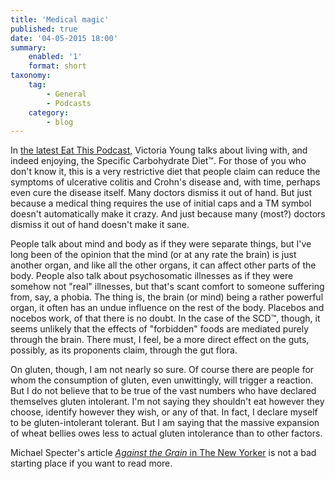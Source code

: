 ```yaml
---
title: 'Medical magic'
published: true
date: '04-05-2015 18:00'
summary:
    enabled: '1'
    format: short
taxonomy:
    tag:
        - General
        - Podcasts
    category:
        - blog
---
```


In [the latest Eat This Podcast](http://www.eatthispodcast.com/enjoying-life-on-a-rather-restricted-regimen/), Victoria Young talks about living with, and indeed enjoying, the Specific Carbohydrate Diet™. For those of you who don't know it, this is a very restrictive diet that people claim can reduce the symptoms of ulcerative colitis and Crohn's disease and, with time, perhaps even cure the disease itself. Many doctors dismiss it out of hand. But just because a medical thing requires the use of initial caps and a TM symbol doesn't automatically make it crazy. And just because many (most?) doctors dismiss it out of hand doesn't make it sane.

People talk about mind and body as if they were separate things, but I've long been of the opinion that the mind (or at any rate the brain) is just another organ, and like all the other organs, it can affect other parts of the body. People also talk about psychosomatic illnesses as if they were somehow not "real" illnesses, but that's scant comfort to someone suffering from, say, a phobia. The thing is, the brain (or mind) being a rather powerful organ, it often has an undue influence on the rest of the body. Placebos and nocebos work, of that there is no doubt. In the case of the SCD™, though, it seems unlikely that the effects of "forbidden" foods are mediated purely through the brain. There must, I feel, be a more direct effect on the guts, possibly, as its proponents claim, through the gut flora.

On gluten, though, I am not nearly so sure. Of course there are people for whom the consumption of gluten, even unwittingly, will trigger a reaction. But I do not believe that to be true of the vast numbers who have declared themselves gluten intolerant. I'm not saying they shouldn't eat however they choose, identify however they wish, or any of that. In fact, I declare myself to be gluten-intolerant tolerant. But I am saying that the massive expansion of wheat bellies owes less to actual gluten intolerance than to other factors.

Michael Specter's article [*Against the Grain* in The New Yorker](http://www.newyorker.com/magazine/2014/11/03/grain) is not a bad starting place if you want to read more.